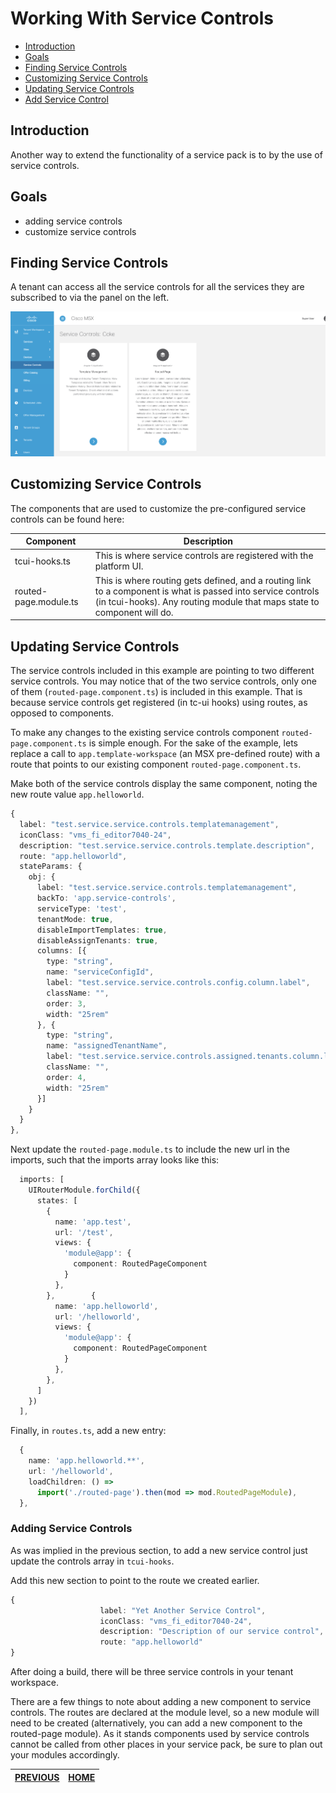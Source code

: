 # Working With Service Controls
* [Introduction](#introduction)
* [Goals](#goals)
* [Finding Service Controls](#finding-service-controls)
* [Customizing Service Controls](#customizing-service-controls)
* [Updating Service Controls](#updating-service-controls)
* [Add Service Control](#add_new_service_control)


## Introduction
Another way to extend the functionality of a service pack is to by the use of service controls. 

## Goals
* adding service controls
* customize service controls


## Finding Service Controls
A tenant can access all the service controls for all the services they are subscribed to via the panel on the left.

![](./images/service_controls.png)


## Customizing Service Controls
The components that are used to customize the pre-configured service controls can be found here:

| Component             | Description |
|-----------------------|-------------|
| tcui-hooks.ts         | This is where service controls are registered with the platform UI. |
| routed-page.module.ts | This is where routing gets defined, and a routing link to a component is what is passed into service controls (in tcui-hooks). Any routing module that maps state to component will do. |


## Updating Service Controls
The service controls included in this example are pointing to two different service controls. You may notice that of the two service controls, only one of them (`routed-page.component.ts`) is included in this example. That is because service controls get registered (in tc-ui hooks) using routes, as opposed to components. 

To make any changes to the existing service controls component `routed-page.component.ts` is simple enough. For the sake of the example, lets replace a call to `app.template-workspace` (an MSX pre-defined route) with a route that points to our existing component `routed-page.component.ts`.

Make both of the service controls display the same component, noting the new route value `app.helloworld`.

```typescript
{
  label: "test.service.service.controls.templatemanagement",
  iconClass: "vms_fi_editor7040-24",
  description: "test.service.service.controls.template.description",
  route: "app.helloworld",
  stateParams: {
    obj: {
      label: "test.service.service.controls.templatemanagement",
      backTo: 'app.service-controls',
      serviceType: 'test',
      tenantMode: true,
      disableImportTemplates: true,
      disableAssignTenants: true,
      columns: [{
        type: "string",
        name: "serviceConfigId",
        label: "test.service.service.controls.config.column.label",
        className: "",
        order: 3,
        width: "25rem"
      }, {
        type: "string",
        name: "assignedTenantName",
        label: "test.service.service.controls.assigned.tenants.column.label",
        className: "",
        order: 4,
        width: "25rem"
      }]
    }
  }
},
```

Next update the `routed-page.module.ts` to include the new url in the imports, such that the imports array looks like this:

```typescript
  imports: [  
    UIRouterModule.forChild({
      states: [
        {
          name: 'app.test',
          url: '/test',
          views: {
            'module@app': {
              component: RoutedPageComponent
            }
          },
        },        {
          name: 'app.helloworld',
          url: '/helloworld',
          views: {
            'module@app': {
              component: RoutedPageComponent
            }
          },
        },
      ]
    })
  ],
```

Finally, in `routes.ts`, add a new entry:

```typescript
  {
    name: 'app.helloworld.**',
    url: '/helloworld',
    loadChildren: () =>
      import('./routed-page').then(mod => mod.RoutedPageModule),
  },
```

### Adding Service Controls
As was implied in the previous section, to add a new service control just update the controls array in `tcui-hooks`.

Add this new section to point to the route we created earlier.
```typescript
{
					label: "Yet Another Service Control",
					iconClass: "vms_fi_editor7040-24",
					description: "Description of our service control",
					route: "app.helloworld"
}
```

After doing a build, there will be three service controls in your tenant workspace.

There are a few things to note about adding a new component to service controls. The routes are declared at the module level, so a new module will need to be created (alternatively, you can add a new component to the routed-page module). As it stands components used by service controls cannot be called from other places in your service pack, be sure to plan out your modules accordingly.


| [PREVIOUS](05-routing-in-msx.md) | [HOME](../index.md#angular-user-interface-example) |
|---|---|